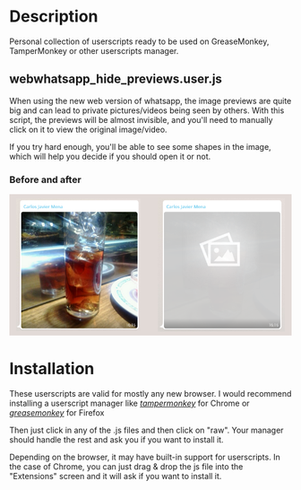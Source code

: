 Description
====
Personal collection of userscripts ready to be used on GreaseMonkey, TamperMonkey or other userscripts manager.

## webwhatsapp_hide_previews.user.js
When using the new web version of whatsapp, the image previews are quite big and can lead to private pictures/videos being seen by others. 
With this script, the previews will be almost invisible, and you'll need to manually click on it to view the original image/video.

If you try hard enough, you'll be able to see some shapes in the image, which will help you decide if you should open it or not.

### Before and after
![before_after](examples/webwhatsapp_hide_previews/before_after.png)

Installation
===
These userscripts are valid for mostly any new browser. I would recommend installing a userscript manager like 
*[tampermonkey](https://chrome.google.com/webstore/detail/tampermonkey/dhdgffkkebhmkfjojejmpbldmpobfkfo)* for Chrome or *[greasemonkey](https://addons.mozilla.org/es/firefox/addon/greasemonkey/)* for Firefox

Then just click in any of the .js files and then click on "raw". Your manager should handle the rest and ask you if you want to install it.

Depending on the browser, it may have built-in support for userscripts. In the case of Chrome, you can just drag & drop the js file into the "Extensions" screen and it will ask if you want to install it.
